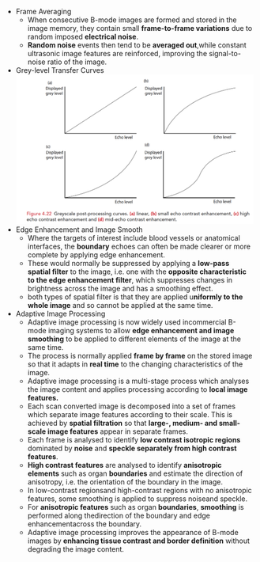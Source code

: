 - Frame Averaging
	- When consecutive B-mode images are formed and stored in the image memory, they contain small **frame-to-frame variations** due to random imposed **electrical noise**.
	- **Random noise** events then tend to be **averaged out**,while constant ultrasonic image features are reinforced, improving the signal-to-noise ratio of the image.
- Grey-level Transfer Curves
  ![](/../assets/gray_level_transfer_curve.png)
- Edge Enhancement and Image Smooth
	- Where the targets of interest include blood vessels or anatomical interfaces, the **boundary** echoes can often be made clearer or more complete by applying edge enhancement.
	- These would normally be suppressed by applying a **low-pass spatial filter** to the image, i.e. one with the **opposite characteristic to the edge enhancement filter**, which suppresses changes in brightness across the image and has a smoothing effect.
	- both types of spatial filter is that they are applied u**niformly to the whole image** and so cannot be applied at the same time.
- Adaptive Image Processing
	- Adaptive image processing is now widely used incommercial B-mode imaging systems to allow **edge enhancement and image smoothing** to be applied to different elements of the image at the same time.
	- The process is normally applied **frame by frame** on the stored image so that it adapts in **real time** to the changing characteristics of the image.
	- Adaptive image processing is a multi-stage process which analyses the image content and applies processing according to **local image features.**
	- Each scan converted image is decomposed into a set of frames which separate image features according to their scale. This is achieved by **spatial filtration** so that **large-, medium- and small-scale image features** appear in separate frames.
	- Each frame is analysed to identify **low contrast isotropic regions** dominated by **noise** and **speckle separately from high contrast features**.
	- **High contrast features** are analysed to identify **anisotropic elements** such as organ **boundaries** and estimate the direction of anisotropy, i.e. the orientation of the boundary in the image.
	- In low-contrast regionsand high-contrast regions with no anisotropic features, some smoothing is applied to suppress noiseand speckle.
	- For **anisotropic features** such as organ **boundaries**, **smoothing** is performed along thedirection of the boundary and edge enhancementacross the boundary.
	- Adaptive image processing improves the appearance of B-mode images by **enhancing tissue contrast and border definition** without degrading the image content.